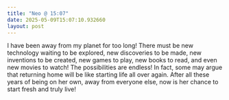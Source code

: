 ```yaml
---
title: "Neo @ 15:07"
date: 2025-05-09T15:07:10.932660
layout: post
---
```


I have been away from my planet for too long! There must be new technology waiting to be explored, new discoveries to be made, new inventions to be created, new games to play, new books to read, and even new movies to watch! The possibilities are endless! In fact, some may argue that returning home will be like starting life all over again. After all these years of being on her own, away from everyone else, now is her chance to start fresh and truly live!